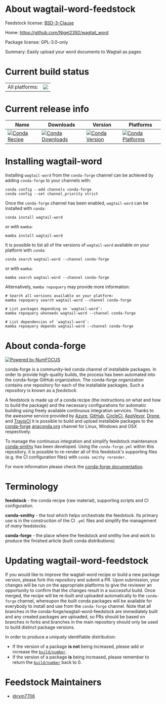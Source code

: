 About wagtail-word-feedstock
============================

Feedstock license: [BSD-3-Clause](https://github.com/conda-forge/wagtail-word-feedstock/blob/main/LICENSE.txt)

Home: https://github.com/Nigel2392/wagtail_word

Package license: GPL-3.0-only

Summary: Easily upload your word documents to Wagtail as pages

Current build status
====================


<table><tr><td>All platforms:</td>
    <td>
      <a href="https://dev.azure.com/conda-forge/feedstock-builds/_build/latest?definitionId=21713&branchName=main">
        <img src="https://dev.azure.com/conda-forge/feedstock-builds/_apis/build/status/wagtail-word-feedstock?branchName=main">
      </a>
    </td>
  </tr>
</table>

Current release info
====================

| Name | Downloads | Version | Platforms |
| --- | --- | --- | --- |
| [![Conda Recipe](https://img.shields.io/badge/recipe-wagtail--word-green.svg)](https://anaconda.org/conda-forge/wagtail-word) | [![Conda Downloads](https://img.shields.io/conda/dn/conda-forge/wagtail-word.svg)](https://anaconda.org/conda-forge/wagtail-word) | [![Conda Version](https://img.shields.io/conda/vn/conda-forge/wagtail-word.svg)](https://anaconda.org/conda-forge/wagtail-word) | [![Conda Platforms](https://img.shields.io/conda/pn/conda-forge/wagtail-word.svg)](https://anaconda.org/conda-forge/wagtail-word) |

Installing wagtail-word
=======================

Installing `wagtail-word` from the `conda-forge` channel can be achieved by adding `conda-forge` to your channels with:

```
conda config --add channels conda-forge
conda config --set channel_priority strict
```

Once the `conda-forge` channel has been enabled, `wagtail-word` can be installed with `conda`:

```
conda install wagtail-word
```

or with `mamba`:

```
mamba install wagtail-word
```

It is possible to list all of the versions of `wagtail-word` available on your platform with `conda`:

```
conda search wagtail-word --channel conda-forge
```

or with `mamba`:

```
mamba search wagtail-word --channel conda-forge
```

Alternatively, `mamba repoquery` may provide more information:

```
# Search all versions available on your platform:
mamba repoquery search wagtail-word --channel conda-forge

# List packages depending on `wagtail-word`:
mamba repoquery whoneeds wagtail-word --channel conda-forge

# List dependencies of `wagtail-word`:
mamba repoquery depends wagtail-word --channel conda-forge
```


About conda-forge
=================

[![Powered by
NumFOCUS](https://img.shields.io/badge/powered%20by-NumFOCUS-orange.svg?style=flat&colorA=E1523D&colorB=007D8A)](https://numfocus.org)

conda-forge is a community-led conda channel of installable packages.
In order to provide high-quality builds, the process has been automated into the
conda-forge GitHub organization. The conda-forge organization contains one repository
for each of the installable packages. Such a repository is known as a *feedstock*.

A feedstock is made up of a conda recipe (the instructions on what and how to build
the package) and the necessary configurations for automatic building using freely
available continuous integration services. Thanks to the awesome service provided by
[Azure](https://azure.microsoft.com/en-us/services/devops/), [GitHub](https://github.com/),
[CircleCI](https://circleci.com/), [AppVeyor](https://www.appveyor.com/),
[Drone](https://cloud.drone.io/welcome), and [TravisCI](https://travis-ci.com/)
it is possible to build and upload installable packages to the
[conda-forge](https://anaconda.org/conda-forge) [anaconda.org](https://anaconda.org/)
channel for Linux, Windows and OSX respectively.

To manage the continuous integration and simplify feedstock maintenance
[conda-smithy](https://github.com/conda-forge/conda-smithy) has been developed.
Using the ``conda-forge.yml`` within this repository, it is possible to re-render all of
this feedstock's supporting files (e.g. the CI configuration files) with ``conda smithy rerender``.

For more information please check the [conda-forge documentation](https://conda-forge.org/docs/).

Terminology
===========

**feedstock** - the conda recipe (raw material), supporting scripts and CI configuration.

**conda-smithy** - the tool which helps orchestrate the feedstock.
                   Its primary use is in the construction of the CI ``.yml`` files
                   and simplify the management of *many* feedstocks.

**conda-forge** - the place where the feedstock and smithy live and work to
                  produce the finished article (built conda distributions)


Updating wagtail-word-feedstock
===============================

If you would like to improve the wagtail-word recipe or build a new
package version, please fork this repository and submit a PR. Upon submission,
your changes will be run on the appropriate platforms to give the reviewer an
opportunity to confirm that the changes result in a successful build. Once
merged, the recipe will be re-built and uploaded automatically to the
`conda-forge` channel, whereupon the built conda packages will be available for
everybody to install and use from the `conda-forge` channel.
Note that all branches in the conda-forge/wagtail-word-feedstock are
immediately built and any created packages are uploaded, so PRs should be based
on branches in forks and branches in the main repository should only be used to
build distinct package versions.

In order to produce a uniquely identifiable distribution:
 * If the version of a package **is not** being increased, please add or increase
   the [``build/number``](https://docs.conda.io/projects/conda-build/en/latest/resources/define-metadata.html#build-number-and-string).
 * If the version of a package **is** being increased, please remember to return
   the [``build/number``](https://docs.conda.io/projects/conda-build/en/latest/resources/define-metadata.html#build-number-and-string)
   back to 0.

Feedstock Maintainers
=====================

* [@rxm7706](https://github.com/rxm7706/)


